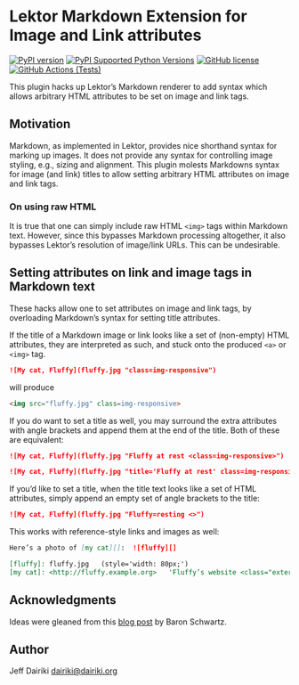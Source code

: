 # Lektor Markdown Extension for Image and Link attributes

[![PyPI version](https://img.shields.io/pypi/v/lektor-markdown-image-attrs.svg)](https://pypi.org/project/lektor-markdown-image-attrs/)
[![PyPI Supported Python Versions](https://img.shields.io/pypi/pyversions/lektor-markdown-image-attrs.svg)](https://pypi.python.org/pypi/lektor-markdown-image-attrs/)
[![GitHub license](https://img.shields.io/github/license/dairiki/lektor-markdown-image-attrs)](https://github.com/dairiki/lektor-markdown-image-attrs/blob/master/LICENSE)
[![GitHub Actions (Tests)](https://github.com/dairiki/lektor-markdown-image-attrs/workflows/Tests/badge.svg)](https://github.com/dairiki/lektor-markdown-image-attrs/actions)

This plugin hacks up Lektor’s Markdown renderer to add syntax which allows
arbitrary HTML attributes to be set on image and link tags.

## Motivation

Markdown, as implemented in Lektor, provides nice shorthand syntax for
marking up images.  It does not provide any syntax for controlling
image styling, e.g., sizing and alignment.  This plugin molests
Markdowns syntax for image (and link) titles to allow setting
arbitrary HTML attributes on image and link tags.

### On using raw HTML

It is true that one can simply include raw HTML `<img>` tags within
Markdown text.  However, since this bypasses Markdown processing
altogether, it also bypasses Lektor’s resolution of image/link
URLs. This can be undesirable.

## Setting attributes on link and image tags in Markdown text

These hacks allow one to set attributes on image and link tags, by overloading
Markdown’s syntax for setting title attributes.

If the title of a Markdown image or link looks like a set of
(non-empty) HTML attributes, they are interpreted as such, and stuck
onto the produced `<a>` or `<img>` tag.

```markdown
![My cat, Fluffy](fluffy.jpg "class=img-responsive")
```

will produce
```html
<img src="fluffy.jpg" class=img-responsive>
```

If you do want to set a title as well, you may surround the extra attributes
with angle brackets and append them at the end of the title.   Both of these
are equivalent:

```markdown
![My cat, Fluffy](fluffy.jpg "Fluffy at rest <class=img-responsive>")
```

```markdown
![My cat, Fluffy](fluffy.jpg "title='Fluffy at rest' class=img-responsive")
```

If you’d like to set a title, when the title text looks like a set of HTML attributes, simply append an empty set of angle brackets to the title:

```markdown
![My cat, Fluffy](fluffy.jpg "Fluffy=resting <>")
```

This works with reference-style links and images as well:

```markdown
Here’s a photo of [my cat][]:  ![fluffy][]

[fluffy]: fluffy.jpg   (style='width: 80px;')
[my cat]: <http://fluffy.example.org>   'Fluffy’s website <class="external link">'
```

## Acknowledgments

Ideas were gleaned from this [blog post](https://www.xaprb.com/blog/how-to-style-images-with-markdown/) by Baron Schwartz.

## Author

Jeff Dairiki <dairiki@dairiki.org>



